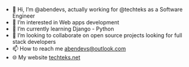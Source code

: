 - 👋 Hi, I’m @abendevs, actually working for @techteks as a Software Engineer
- 👀 I’m interested in Web apps development
- 🌱 I’m currently learning Django - Python
- 💞️ I’m looking to collaborate on open source projects looking for full stack developers
- 📫 How to reach me abendevs@outlook.com
- &#127760; My website <a href="https://techteks.net">techteks.net</a>

<!---
abendevs/abendevs is a ✨ special ✨ repository because its `README.md` (this file) appears on your GitHub profile.
You can click the Preview link to take a look at your changes.
--->
